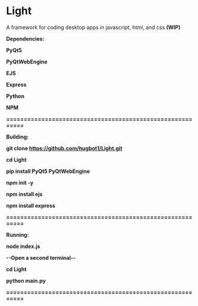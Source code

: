 # Light
A framework for coding desktop apps in javascript, html, and css <strong>(WIP)<strong/>

Dependencies:

PyQt5

PyQtWebEngine

EJS

Express

Python

NPM

==========================================================

Building:

git clone https://github.com/hugbot1/Light.git

cd Light

pip install PyQt5 PyQtWebEngine

npm init -y

npm install ejs

npm install express

==========================================================

Running:

node index.js

--Open a second terminal--

cd Light

python main.py

==========================================================
